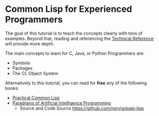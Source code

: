 # Common Lisp for Experienced Programmers

The goal of this tutorial is to teach the concepts clearly with tons of examples. Beyond that, reading and referencing the [Technical Reference](https://lisp-docs.github.io/cl-language-reference/) will provide more depth.

The main concepts to learn for C, Java, or Python Programmers are:

- Symbols
- Packages
- The CL Object System

Alternatively to this tutorial, you can read for **free** any of the following books:

- [Practical Common Lisp](https://gigamonkeys.com/book/)
- [Paradigms of Artificial Intelligence Programming](https://norvig.github.io/paip-lisp/#/)
  - Source and Code Source https://github.com/norvig/paip-lisp
